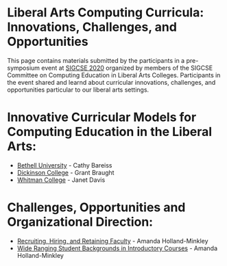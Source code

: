 # Liberal Arts Computing Curricula: Innovations, Challenges, and Opportunities

This page contains materials submitted by the participants in a pre-symposium event at [SIGCSE 2020](https://sigcse2020.sigcse.org) organized by members of the SIGCSE Committee on Computing Education in Liberal Arts Colleges. Participants in the event shared and learnd about curricular innovations, challenges, and opportunities particular to our liberal arts settings.

# Innovative Curricular Models for Computing Education in the Liberal Arts:
- [Bethell University](curricula/bethell/index.md) - Cathy Bareiss
- [Dickinson College](curricula/dickinson/index.md) - Grant Braught
- [Whitman College](curricula/whitman/index.md) - Janet Davis


# Challenges, Opportunities and Organizational Direction:
- [Recruiting, Hiring, and Retaining Faculty](challenges/hiring.md) - Amanda Holland-Minkley
- [Wide Ranging Student Backgrounds in Introductory Courses](challenges/backgrounds.md) - Amanda Holland-Minkley
